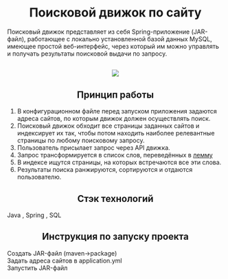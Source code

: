 <h1 align="center">Поисковой движок по сайту</h1>

Поисковый движок представляет из себя Spring-приложение (JAR-файл), работающее с локально установленной базой данных MySQL, имеющее простой веб-интерфейс, через который им можно управлять и получать результаты поисковой выдачи по запросу.
<h2 align="center"></h2>
  
<p align="center">
<img src="https://s10.gifyu.com/images/se.gif">
</p>

<h2 align="center">Принцип работы</h2>

1. В конфигурационном файле перед запуском приложения задаются адреса сайтов, по которым движок должен осуществлять поиск.
2. Поисковый движок обходит все страницы заданных сайтов и индексирует их так, чтобы потом находить наиболее релевантные страницы по любому поисковому запросу.
3. Пользователь присылает запрос через API движка.
4. Запрос трансформируется в список слов, переведённых в [лемму](https://ru.wikipedia.org/wiki/%D0%9B%D0%B5%D0%BC%D0%BC%D0%B0_(%D0%BB%D0%B8%D0%BD%D0%B3%D0%B2%D0%B8%D1%81%D1%82%D0%B8%D0%BA%D0%B0))
5. В индексе ищутся страницы, на которых встречаются все эти слова.
6. Результаты поиска ранжируются, сортируются и отдаются пользователю.

<h2 align="center">Cтэк технологий</h2>
Java , Spring , SQL

<h2 align="center">Инструкция по запуску проекта</h2>
Создать JAR-файл (maven->package)<br>
Задать адреса сайтов в application.yml<br>
Запустить JAR-файл
